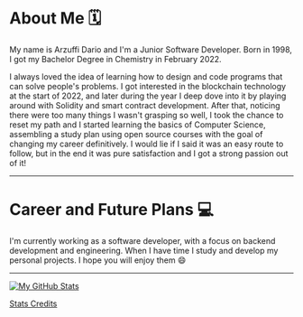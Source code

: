 # About Me 🗓️

My name is Arzuffi Dario and I'm a Junior Software Developer. 
Born in 1998, I got my Bachelor Degree in Chemistry in February 2022.

I always loved the idea of learning how to design and code programs that can solve people's problems. I got interested in the blockchain technology at the start of 2022, and later during the year I deep dove into it by playing around with Solidity and smart contract development.
After that, noticing there were too many things I wasn't grasping so well, I took the chance to reset my path and I started learning the basics of Computer Science, assembling a study plan using open source courses with the goal of changing my career definitively. I would lie if I said it was an easy route to follow, but in the end it was pure satisfaction and I got a strong passion out of it!

---

# Career and Future Plans 💻

I'm currently working as a software developer, with a focus on backend development and engineering. When I have time I study and develop my personal projects. I hope you will enjoy them 😄

---

[![My GitHub Stats](https://github-readme-stats.vercel.app/api?username=Fendross&show_icons=true&theme=transparent&title_color=bfee90&text_color=90ee90&icon_color=90eebf)](https://github.com/anuraghazra/github-readme-stats)

[Stats Credits](https://github.com/anuraghazra/github-readme-stats)
